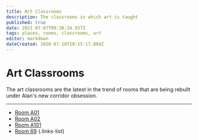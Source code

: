 ```yaml
---
title: Art Classrooms
description: The classrooms in which art is taught
published: true
date: 2021-07-07T09:38:34.927Z
tags: places, rooms, classrooms, art
editor: markdown
dateCreated: 2020-07-10T10:15:17.864Z
---
```


# Art Classrooms
The art classrooms are the latest in the trend of rooms that are being rebuilt under Alan's new corridor obsession. 
___
- [Room A01](/groups/rooms/art/a01)
- [Room A02](/groups/rooms/art/a02)
- [Room A101](/groups/rooms/art/a101)
- [Room 69](/groups/rooms/art/69)
{.links-list}